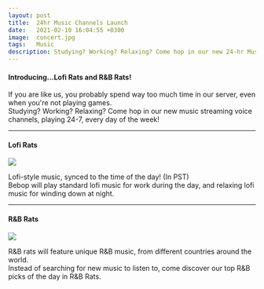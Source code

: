 ```yaml
---
layout: post
title:  24hr Music Channels Launch
date:   2021-02-10 16:04:55 +0300
image:  concert.jpg
tags:   Music
description: Studying? Working? Relaxing? Come hop in our new 24-hr Music Playlist streams!
---
```


#### Introducing...Lofi Rats and R&B Rats!

If you are like us, you probably spend way too much time in our server, even when you're not playing games.  
Studying? Working? Relaxing? Come hop in our new music streaming voice channels, playing 24-7, every day of the week!  

***

#### Lofi Rats  

![]({{site.baseurl}}/img/lofi.jpg)

Lofi-style music, synced to the time of the day! (In PST)  
Bebop will play standard lofi music for work during the day, and relaxing lofi music for winding down at night.  

***

#### R&B Rats  

![]({{site.baseurl}}/img/drums.jpg)

R&B rats will feature unique R&B music, from different countries around the world.  
Instead of searching for new music to listen to, come discover our top R&B picks of the day in R&B Rats.  





